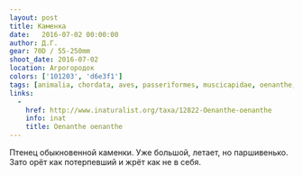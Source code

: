 ```yaml
---
layout: post
title: Каменка
date:   2016-07-02 00:00:00
author: Д.Г.
gear: 70D / 55-250mm
shoot_date: 2016-07-02
location: Агрогородок
colors: ['101203', 'd6e3f1']
tags: [animalia, chordata, aves, passeriformes, muscicapidae, oenanthe, oenanthe oenanthe]
links:
  -
    href: http://www.inaturalist.org/taxa/12822-Oenanthe-oenanthe
    info: inat
    title: Oenanthe oenanthe
---
```


Птенец обыкновенной каменки. Уже большой, летает, но паршивенько. Зато орёт как потерпевший и жрёт как не в себя.
